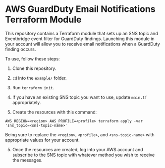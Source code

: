 # AWS GuardDuty Email Notifications Terraform Module

This repository contains a Terraform module that sets up an SNS topic and
Eventbridge event filter for GuardDuty findings. Launching this module in your
account will allow you to receive email notifications when a GuardDuty finding
occurs.

To use, follow these steps:

1. Clone this repository.

2. `cd` into the `example/` folder.

3. Run `terraform init`.

3. If you have an existing SNS topic you want to use, update `main.tf`
   appropriately.

4. Create the resources with this command:

```
AWS_REGION=<region> AWS_PROFILE=<profile> terraform apply -var 'sns_topic=<sns-topic-name>'
```
Being sure to replace the `<region>`, `<profile>`, and `<sns-topic-name>` with
appropriate values for your account.

5. Once the resources are created, log into your AWS account and subscribe to
   the SNS topic with whatever method you wish to receive the messages.
